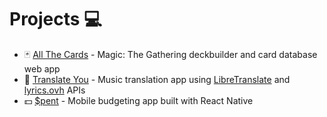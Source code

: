 # Projects 💻
- 🃏 [All The Cards](./allthecards) - Magic: The Gathering deckbuilder and card database web app
- 🎵 [Translate You](./translateyou) - Music translation app using [LibreTranslate](https://github.com/LibreTranslate/LibreTranslate) and [lyrics.ovh](https://github.com/NTag/lyrics.ovh) APIs
- 💵 [$pent](./spent) - Mobile budgeting app built with React Native